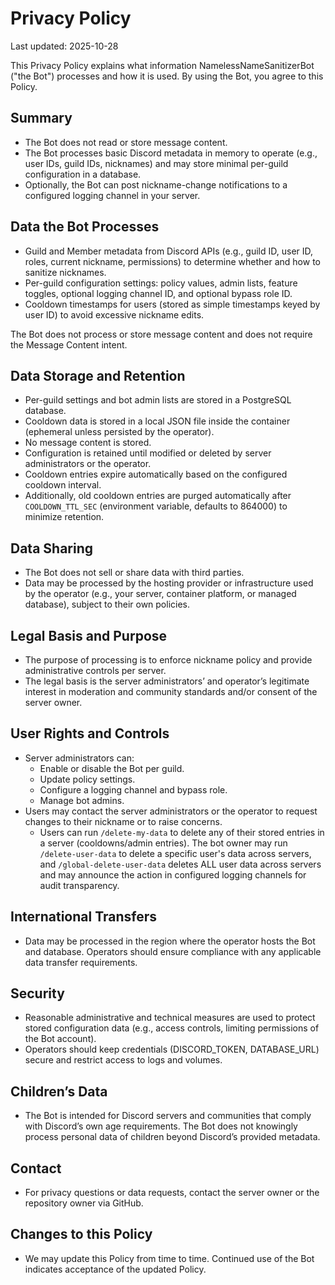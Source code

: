 # Privacy Policy

Last updated: 2025-10-28

This Privacy Policy explains what information NamelessNameSanitizerBot ("the Bot") processes and how it is used. By using the Bot, you agree to this Policy.

## Summary

- The Bot does not read or store message content.
- The Bot processes basic Discord metadata in memory to operate (e.g., user IDs, guild IDs, nicknames) and may store minimal per-guild configuration in a database.
- Optionally, the Bot can post nickname-change notifications to a configured logging channel in your server.

## Data the Bot Processes

- Guild and Member metadata from Discord APIs (e.g., guild ID, user ID, roles, current nickname, permissions) to determine whether and how to sanitize nicknames.
- Per-guild configuration settings: policy values, admin lists, feature toggles, optional logging channel ID, and optional bypass role ID.
- Cooldown timestamps for users (stored as simple timestamps keyed by user ID) to avoid excessive nickname edits.

The Bot does not process or store message content and does not require the Message Content intent.

## Data Storage and Retention

- Per-guild settings and bot admin lists are stored in a PostgreSQL database.
- Cooldown data is stored in a local JSON file inside the container (ephemeral unless persisted by the operator).
- No message content is stored.
- Configuration is retained until modified or deleted by server administrators or the operator.
- Cooldown entries expire automatically based on the configured cooldown interval.
- Additionally, old cooldown entries are purged automatically after `COOLDOWN_TTL_SEC` (environment variable, defaults to 864000) to minimize retention.

## Data Sharing

- The Bot does not sell or share data with third parties.
- Data may be processed by the hosting provider or infrastructure used by the operator (e.g., your server, container platform, or managed database), subject to their own policies.

## Legal Basis and Purpose

- The purpose of processing is to enforce nickname policy and provide administrative controls per server.
- The legal basis is the server administrators’ and operator’s legitimate interest in moderation and community standards and/or consent of the server owner.

## User Rights and Controls

- Server administrators can:
  - Enable or disable the Bot per guild.
  - Update policy settings.
  - Configure a logging channel and bypass role.
  - Manage bot admins.
- Users may contact the server administrators or the operator to request changes to their nickname or to raise concerns.
  - Users can run `/delete-my-data` to delete any of their stored entries in a server (cooldowns/admin entries). The bot owner may run `/delete-user-data` to delete a specific user's data across servers, and `/global-delete-user-data` deletes ALL user data across servers and may announce the action in configured logging channels for audit transparency.

## International Transfers

- Data may be processed in the region where the operator hosts the Bot and database. Operators should ensure compliance with any applicable data transfer requirements.

## Security

- Reasonable administrative and technical measures are used to protect stored configuration data (e.g., access controls, limiting permissions of the Bot account).
- Operators should keep credentials (DISCORD_TOKEN, DATABASE_URL) secure and restrict access to logs and volumes.

## Children’s Data

- The Bot is intended for Discord servers and communities that comply with Discord’s own age requirements. The Bot does not knowingly process personal data of children beyond Discord’s provided metadata.

## Contact

- For privacy questions or data requests, contact the server owner or the repository owner via GitHub.

## Changes to this Policy

- We may update this Policy from time to time. Continued use of the Bot indicates acceptance of the updated Policy.
